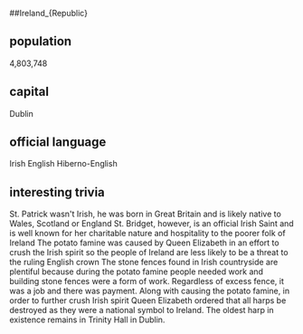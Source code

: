 ##Ireland_{Republic}
## population
4,803,748

## capital
Dublin
 
## official language
Irish
English
Hiberno-English

## interesting trivia
St. Patrick wasn't Irish, he was born in Great Britain and is likely native to Wales, Scotland or England
St. Bridget, however, is an official Irish Saint and is well known for her charitable nature and hospitality to 
the poorer folk of Ireland
The potato famine was caused by Queen Elizabeth in an effort to crush the Irish spirit so the people of Ireland 
are less likely to be a threat to the ruling English crown
The stone fences found in Irish countryside are plentiful because during the potato famine people needed work 
and building stone fences were a form of work. Regardless of excess fence, it was a job and there was payment.
Along with causing the potato famine, in order to further crush Irish spirit Queen Elizabeth ordered that all 
harps be destroyed as they were a national symbol to Ireland. The oldest harp in existence remains in Trinity 
Hall in Dublin.
